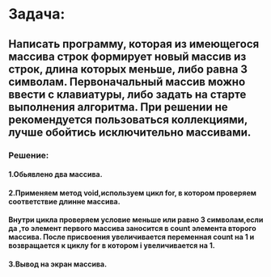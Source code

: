 # **Задача:**
 ## Написать программу, которая из имеющегося массива строк формирует новый массив из строк, длина которых меньше, либо равна 3 символам. Первоначальный массив можно ввести с клавиатуры, либо задать на старте выполнения алгоритма. При решении не рекомендуется пользоваться коллекциями, лучше обойтись исключительно массивами.
  ### Решение:
 #### 1.Обьявлено два массива. 
 #### 2.Применяем метод void,используем цикл for, в котором проверяем соответствие длинне массива. 
 #### Внутри цикла проверяем условие меньше или равно 3 символам,если да ,то элемент первого массива заносится в count элемента второго массива. После присвоения увеличивается переменная count на 1 и возвращается к циклу for в котором i увеличивается на 1.
 #### 3.Вывод на экран массива.